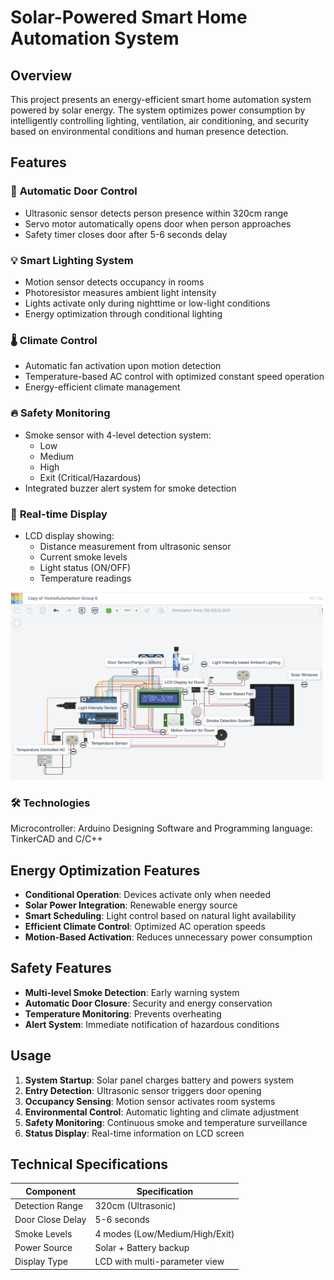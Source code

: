 # Solar-Powered Smart Home Automation System

## Overview

This project presents an energy-efficient smart home automation system powered by solar energy. The system optimizes power consumption by intelligently controlling lighting, ventilation, air conditioning, and security based on environmental conditions and human presence detection.

## Features

### 🚪 **Automatic Door Control**
- Ultrasonic sensor detects person presence within 320cm range
- Servo motor automatically opens door when person approaches
- Safety timer closes door after 5-6 seconds delay

### 💡 **Smart Lighting System**
- Motion sensor detects occupancy in rooms
- Photoresistor measures ambient light intensity
- Lights activate only during nighttime or low-light conditions
- Energy optimization through conditional lighting

### 🌡️ **Climate Control**
- Automatic fan activation upon motion detection
- Temperature-based AC control with optimized constant speed operation
- Energy-efficient climate management

### 🔥 **Safety Monitoring**
- Smoke sensor with 4-level detection system:
  - Low
  - Medium  
  - High
  - Exit (Critical/Hazardous)
- Integrated buzzer alert system for smoke detection

### 📱 **Real-time Display**
- LCD display showing:
  - Distance measurement from ultrasonic sensor
  - Current smoke levels
  - Light status (ON/OFF)
  - Temperature readings

 <img src="System Architecture/SystemArchitecture.png" alt="Alt text" width="500" height="300" />

### 🛠️ Technologies
Microcontroller: Arduino
Designing Software and Programming language: TinkerCAD and C/C++

## Energy Optimization Features

- **Conditional Operation**: Devices activate only when needed
- **Solar Power Integration**: Renewable energy source
- **Smart Scheduling**: Light control based on natural light availability
- **Efficient Climate Control**: Optimized AC operation speeds
- **Motion-Based Activation**: Reduces unnecessary power consumption

## Safety Features

- **Multi-level Smoke Detection**: Early warning system
- **Automatic Door Closure**: Security and energy conservation
- **Temperature Monitoring**: Prevents overheating
- **Alert System**: Immediate notification of hazardous conditions

## Usage

1. **System Startup**: Solar panel charges battery and powers system
2. **Entry Detection**: Ultrasonic sensor triggers door opening
3. **Occupancy Sensing**: Motion sensor activates room systems
4. **Environmental Control**: Automatic lighting and climate adjustment
5. **Safety Monitoring**: Continuous smoke and temperature surveillance
6. **Status Display**: Real-time information on LCD screen

## Technical Specifications

| Component | Specification |
|-----------|---------------|
| Detection Range | 320cm (Ultrasonic) |
| Door Close Delay | 5-6 seconds |
| Smoke Levels | 4 modes (Low/Medium/High/Exit) |
| Power Source | Solar + Battery backup |
| Display Type | LCD with multi-parameter view |

